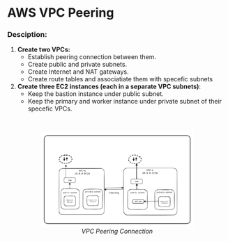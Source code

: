 # AWS VPC Peering
 
### Desciption: 
1. **Create two VPCs:**
   - Establish peering connection between them.
   - Create public and private subnets.
   - Create Internet and NAT gateways.
   - Create route tables and associatiate them with specefic subnets
2. **Create three EC2 instances (each in a separate VPC subnets)**:
    - Keep the bastion instance under public subnet.
    - Keep the primary and worker instance under private subnet of their specefic VPCs.

<br>
<p align="center">
  <img width="70%" align="center" src="./diagrams/vpc-peering.png" />
  <br>
  <em align="center">VPC Peering Connection</em>
</p>
<br>
